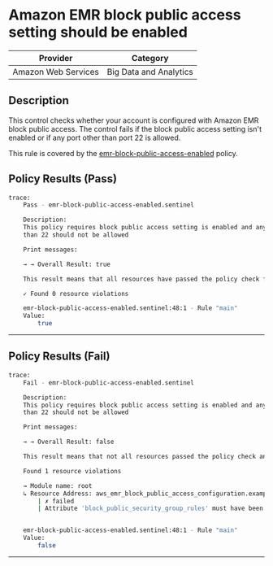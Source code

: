 #  Amazon EMR block public access setting should be enabled

| Provider            | Category                    |
|---------------------|-----------------------------|
| Amazon Web Services | Big Data and Analytics      |

## Description

This control checks whether your account is configured with Amazon EMR block public access. The control fails if the block public access setting isn't enabled or if any port other than port 22 is allowed.

This rule is covered by the [emr-block-public-access-enabled](https://github.com/hashicorp/policy-library-FSBP-Policy-Set-for-AWS-Terraform/blob/main/policies/emr/emr-block-public-access-enabled.sentinel) policy.

## Policy Results (Pass)
```bash
trace:
    Pass - emr-block-public-access-enabled.sentinel

    Description:
    This policy requires block public access setting is enabled and any port other
    than 22 should not be allowed

    Print messages:

    → → Overall Result: true

    This result means that all resources have passed the policy check for the policy emr-block-public-access-enabled.

    ✓ Found 0 resource violations

    emr-block-public-access-enabled.sentinel:48:1 - Rule "main"
    Value:
        true
```

---

## Policy Results (Fail)
```bash
trace:
    Fail - emr-block-public-access-enabled.sentinel

    Description:
    This policy requires block public access setting is enabled and any port other
    than 22 should not be allowed

    Print messages:

    → → Overall Result: false

    This result means that not all resources passed the policy check and the protected behavior is not allowed for the policy emr-block-public-access-enabled.

    Found 1 resource violations

    → Module name: root
    ↳ Resource Address: aws_emr_block_public_access_configuration.example
        | ✗ failed
        | Attribute 'block_public_security_group_rules' must have been set to true and any port other than 22 should not be allowed for 'aws_emr_block_public_access_configuration' resources.Refer to https://docs.aws.amazon.com/securityhub/latest/userguide/emr-controls.html#emr-2 for more details.


    emr-block-public-access-enabled.sentinel:48:1 - Rule "main"
    Value:
        false
```

---